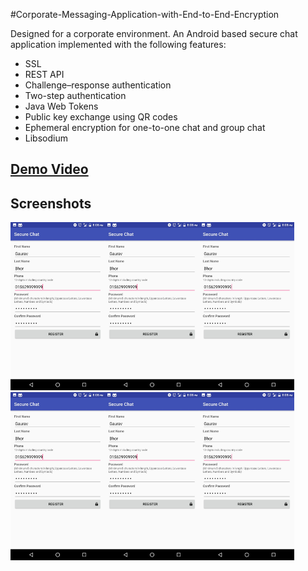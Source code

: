 #Corporate-Messaging-Application-with-End-to-End-Encryption

Designed for a corporate environment. An Android based secure chat application implemented with the following features:
- SSL
- REST API
- Challenge–response authentication
- Two-step authentication
- Java Web Tokens
- Public key exchange using QR codes
- Ephemeral encryption for one-to-one chat and group chat
- Libsodium

## <a href="https://www.youtube.com/watch?v=ZhZJSTJLpYc" target="_blank">Demo Video</a>

## Screenshots

<img src="/images/register_page.jpeg" alt="Register Page" width="30%"><img src="/images/register_page.jpeg" alt="Register Page" width="30%"><img src="/images/register_page.jpeg" alt="Register Page" width="30%">
<img src="/images/register_page.jpeg" alt="Register Page" width="30%"><img src="/images/register_page.jpeg" alt="Register Page" width="30%"><img src="/images/register_page.jpeg" alt="Register Page" width="30%">